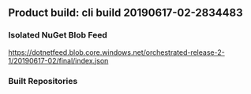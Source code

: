 ## Product build: cli build 20190617-02-2834483

### Isolated NuGet Blob Feed
https://dotnetfeed.blob.core.windows.net/orchestrated-release-2-1/20190617-02/final/index.json

### Built Repositories
